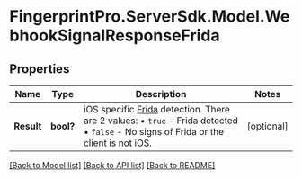 # FingerprintPro.ServerSdk.Model.WebhookSignalResponseFrida
## Properties

Name | Type | Description | Notes
------------ | ------------- | ------------- | -------------
**Result** | **bool?** | iOS specific [Frida](https://frida.re/docs/ios/) detection. There are 2 values: • `true` - Frida detected • `false` - No signs of Frida or the client is not iOS.  | [optional] 

[[Back to Model list]](../README.md#documentation-for-models) [[Back to API list]](../README.md#documentation-for-api-endpoints) [[Back to README]](../README.md)


